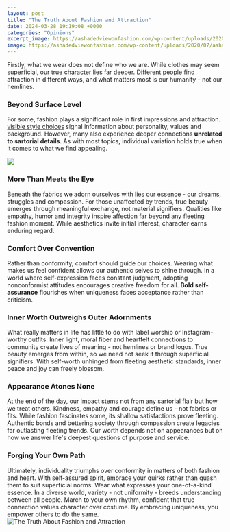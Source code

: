 ```yaml
---
layout: post
title: "The Truth About Fashion and Attraction"
date: 2024-03-28 19:19:08 +0000
categories: "Opinions"
excerpt_image: https://ashadedviewonfashion.com/wp-content/uploads/2020/07/ashadedviewonfashion.com-the-truth-about-fashion-according-to-gen-z-and-millennials-freedom-before-everything-polimoda-truth-about-fashion-values-attributes-authenticity-500x281.jpg
image: https://ashadedviewonfashion.com/wp-content/uploads/2020/07/ashadedviewonfashion.com-the-truth-about-fashion-according-to-gen-z-and-millennials-freedom-before-everything-polimoda-truth-about-fashion-values-attributes-authenticity-500x281.jpg
---
```


Firstly, what we wear does not define who we are. While clothes may seem superficial, our true character lies far deeper. Different people find attraction in different ways, and what matters most is our humanity - not our hemlines.
### Beyond Surface Level
For some, fashion plays a significant role in first impressions and attraction. [visible style choices](https://store.fi.io.vn/womens-crazy-rednecker-my-funny-redneck-boyfriend-v-neck-t-shirt/men&) signal information about personality, values and background. However, many also experience deeper connections **unrelated to sartorial details**. As with most topics, individual variation holds true when it comes to what we find appealing. 

![](http://blog.truthaboutfur.com/wp-content/uploads/2019/09/IFF-truth-about-fashion.jpg)
### More Than Meets the Eye 
Beneath the fabrics we adorn ourselves with lies our essence - our dreams, struggles and compassion. For those unaffected by trends, true beauty emerges through meaningful exchange, not material signifiers. Qualities like empathy, humor and integrity inspire affection far beyond any fleeting fashion moment. While aesthetics invite initial interest, character earns enduring regard.
### Comfort Over Convention 
Rather than conformity, comfort should guide our choices. Wearing what makes us feel confident allows our authentic selves to shine through. In a world where self-expression faces constant judgment, adopting nonconformist attitudes encourages creative freedom for all. **Bold self-assurance** flourishes when uniqueness faces acceptance rather than criticism.
### Inner Worth Outweighs Outer Adornments  
What really matters in life has little to do with label worship or Instagram-worthy outfits. Inner light, moral fiber and heartfelt connections to community create lives of meaning - not hemlines or brand logos. True beauty emerges from within, so we need not seek it through superficial signifiers. With self-worth unhinged from fleeting aesthetic standards, inner peace and joy can freely blossom.
### Appearance Atones None 
At the end of the day, our impact stems not from any sartorial flair but how we treat others. Kindness, empathy and courage define us - not fabrics or fits. While fashion fascinates some, its shallow satisfactions prove fleeting. Authentic bonds and bettering society through compassion create legacies far outlasting fleeting trends. Our worth depends not on appearances but on how we answer life's deepest questions of purpose and service.      
### Forging Your Own Path
Ultimately, individuality triumphs over conformity in matters of both fashion and heart. With self-assured spirit, embrace your quirks rather than quash them to suit superficial norms. Wear what expresses your one-of-a-kind essence. In a diverse world, variety - not uniformity - breeds understanding between all people. March to your own rhythm, confident that true connection values character over costume. By embracing uniqueness, you empower others to do the same.  
![The Truth About Fashion and Attraction](https://ashadedviewonfashion.com/wp-content/uploads/2020/07/ashadedviewonfashion.com-the-truth-about-fashion-according-to-gen-z-and-millennials-freedom-before-everything-polimoda-truth-about-fashion-values-attributes-authenticity-500x281.jpg)